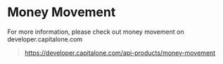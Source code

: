 # Money Movement

For more information, please check out money movement on developer.capitalone.com

> https://developer.capitalone.com/api-products/money-movement

